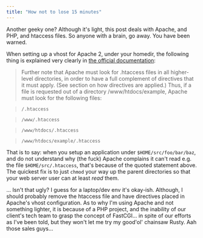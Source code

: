 ```yaml
---
title: "How not to lose 15 minutes"
---
```


Another geeky one? Although it's light, this post deals with Apache, and PHP,
and htaccess files. So anyone with a brain, go away. You have been warned.

When setting up a vhost for Apache 2, under your homedir, the following thing
is explained very clearly in [the official
documentation](http://httpd.apache.org/docs/2.0/howto/htaccess.html):

> Further note that Apache must look for .htaccess files in all higher-level
directories, in order to have a full complement of directives that it must
apply. (See section on how directives are applied.) Thus, if a file is
requested out of a directory /www/htdocs/example, Apache must look for the
following files:

>  
>  
>     /.htaccess

>  
>     /www/.htaccess

>  
>     /www/htdocs/.htaccess

>  
>     /www/htdocs/example/.htaccess

>

>  

That is to say: when you setup an application under `$HOME/src/foo/bar/baz`,
and do not understand why (the fuck) Apache complains it can't read e.g. the
file `$HOME/src/.htaccess`, that's because of the quoted statement above. The
quickest fix is to just `chmod` your way up the parent directories so that
your web server user can at least _read_ them.

... Isn't that ugly? I guess for a laptop/dev env it's okay-ish. Although, I
should probably remove the htaccess file and have directives placed in
Apache's vhost configuration. As to why I'm using Apache and not something
lighter, it is because of a PHP project, and the inability of our client's
tech team to grasp the concept of FastCGI... in spite of our efforts as I've
been told, but they won't let me try my good'ol' chainsaw Rusty. Aah those
sales guys...

